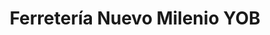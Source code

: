 ---
title: "Ferretería Nuevo Milenio YOB"
url: /la-paz/ferreteria-nuevo-milenio-yob/
shop: hágalo usted mismo
---